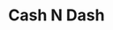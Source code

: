 ---
title: Cash N Dash
slug: cash-n-dash
updated-on: '2024-05-30T13:44:31.749Z'
created-on: '2024-05-30T13:41:46.671Z'
published-on: '2024-05-30T13:54:32.469Z'
f_city-state-2:
- cms/city/covington-tn.md
- cms/city/merced-ca.md
- cms/city/bakersfield-ca.md
- cms/city/tifton-ga.md
- cms/city/niles-mi.md
- cms/city/sturgis-mi.md
- cms/city/madison-tn.md
- cms/city/dickson-tn.md
- cms/city/brownsville-tn.md
- cms/city/lexington-tn.md
- cms/city/springfield-tn.md
- cms/city/humboldt-tn.md
- cms/city/goodlettsville-tn.md
- cms/city/white-house-tn.md
- cms/city/madera-ca.md
- cms/city/atwater-ca.md
- cms/city/hanford-ca.md
- cms/city/porterville-ca.md
- cms/city/visalia-ca.md
- cms/city/los-banos-ca.md
- cms/city/coldwater-mi.md
f_locations:
- cms/payday-loan/cash-n-dash-7975.md
- cms/payday-loan/cash-n-dash-7976.md
- cms/payday-loan/cash-n-dash-7977.md
- cms/payday-loan/cash-n-dash-7978.md
- cms/payday-loan/cash-n-dash-7979.md
- cms/payday-loan/cash-n-dash-7980.md
- cms/payday-loan/cash-n-dash-7981.md
- cms/payday-loan/cash-n-dash-7982.md
- cms/payday-loan/cash-n-dash-7983.md
- cms/payday-loan/cash-n-dash-7984.md
- cms/payday-loan/cash-n-dash-7985.md
- cms/payday-loan/cash-n-dash-7986.md
- cms/payday-loan/cash-n-dash-7987.md
- cms/payday-loan/cash-n-dash-7988.md
- cms/payday-loan/cash-n-dash-7989.md
- cms/payday-loan/cash-n-dash-7990.md
- cms/payday-loan/cash-n-dash-7991.md
- cms/payday-loan/cash-n-dash-7992.md
- cms/payday-loan/cash-n-dash-7993.md
- cms/payday-loan/cash-n-dash-7994.md
- cms/payday-loan/cash-n-dash-7995.md
- cms/payday-loan/cash-n-dash-7996.md
- cms/payday-loan/cash-n-dash-7997.md
- cms/payday-loan/cash-n-dash-7998.md
- cms/payday-loan/cash-n-dash-7999.md
f_states:
- cms/state/tennessee.md
- cms/state/california.md
- cms/state/georgia.md
- cms/state/michigan.md
layout: '[company].html'
tags: company
---